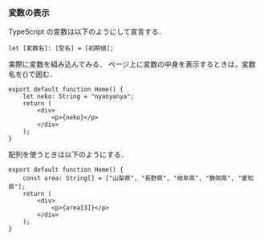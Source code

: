 ### 変数の表示

TypeScript の変数は以下のようにして宣言する．

```
let [変数名]: [型名] = [初期値];
```

実際に変数を組み込んでみる．
ページ上に変数の中身を表示するときは，変数名を{}で囲む．

```
export default function Home() {
    let neko: String = "nyanyanya";
    return (
        <div>
            <p>{neko}</p>
        </div>
    );
}
```

配列を使うときは以下のようにする．

```
export default function Home() {
    const area: String[] = ["山梨県", "長野県", "岐阜県", "静岡県", "愛知県"];
    return (
        <div>
            <p>{area[3]}</p>
        </div>
    );
}
```
